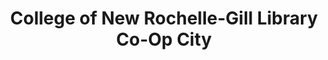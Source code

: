 ---
layout: repo
title: "College of New Rochelle-Gill Library Co-Op City"
id: 18918
permalink: repos/18918/
---